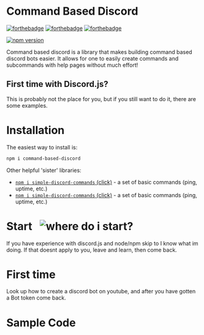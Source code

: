 # Command Based Discord
[![forthebadge](https://forthebadge.com/images/badges/built-with-love.svg)](https://forthebadge.com)
[![forthebadge](https://forthebadge.com/images/badges/made-with-javascript.svg)](https://forthebadge.com)
[![forthebadge](https://forthebadge.com/images/badges/powered-by-electricity.svg)](https://forthebadge.com)

[![npm version](https://badge.fury.io/js/command-based-discord.svg)](https://badge.fury.io/js/command-based-discord)

Command based discord is a library that makes building command based discord bots easier. It allows for one to easily create commands and subcommands with help pages without much effort!
## First time with Discord.js?
This is probably not the place for you, but if you still want to do it, there are some examples.

# Installation
The easiest way to install is:

```bash
npm i command-based-discord
```
Other helpful 'sister' libraries:

- [`npm i simple-discord-commands` (click)](https://github.com/a1cd/simple-discord-commands) - a set of basic commands (ping, uptime, etc.)
- [`npm i simple-discord-commands` (click)](https://github.com/a1cd/simple-discord-commands) - a set of basic commands (ping, uptime, etc.)

# Start   ![where do i start?](https://img.shields.io/badge/Where-Do%20I%20start-red?logo=npm&style=for-the-badge&labelColor=92D6C5)
If you have experience with discord.js and node/npm skip to I know what im doing. If that doesnt apply to you, leave and learn, then come back.

# First time
Look up how to create a discord bot on youtube, and after you have gotten a Bot token come back.

# Sample Code
